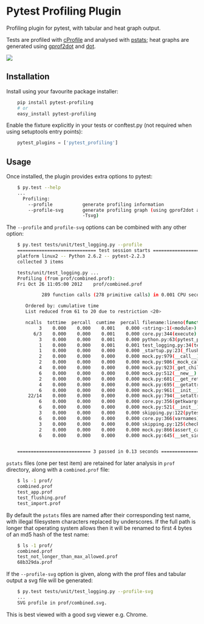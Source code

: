 # Pytest Profiling Plugin

Profiling plugin for pytest, with tabular and heat graph output.

Tests are profiled with [cProfile](http://docs.python.org/library/profile.html#module-cProfile) and analysed with [pstats](http://docs.python.org/library/profile.html#pstats.Stats); heat graphs are
generated using [gprof2dot](https://github.com/jrfonseca/gprof2dot) and [dot](http://www.graphviz.org/).

![](https://cdn.rawgit.com/manahl/pytest-plugins/master/pytest-profiling/docs/static/profile_combined.svg)


## Installation

Install using your favourite package installer:
```bash
    pip install pytest-profiling
    # or
    easy_install pytest-profiling
```
    
Enable the fixture explicitly in your tests or conftest.py (not required when using setuptools entry points):

```python
    pytest_plugins = ['pytest_profiling']
```

## Usage

Once installed, the plugin provides extra options to pytest:

```bash
    $ py.test --help
    ...
      Profiling:
        --profile           generate profiling information
        --profile-svg       generate profiling graph (using gprof2dot and dot
                            -Tsvg)
```

The ``--profile`` and ``profile-svg`` options can be combined with any other option:


```bash
    $ py.test tests/unit/test_logging.py --profile
    ============================= test session starts ==============================
    platform linux2 -- Python 2.6.2 -- pytest-2.2.3
    collected 3 items

    tests/unit/test_logging.py ...
    Profiling (from prof/combined.prof):
    Fri Oct 26 11:05:00 2012    prof/combined.prof

             289 function calls (278 primitive calls) in 0.001 CPU seconds

       Ordered by: cumulative time
       List reduced from 61 to 20 due to restriction <20>

       ncalls  tottime  percall  cumtime  percall filename:lineno(function)
            3    0.000    0.000    0.001    0.000 <string>:1(<module>)
          6/3    0.000    0.000    0.001    0.000 core.py:344(execute)
            3    0.000    0.000    0.001    0.000 python.py:63(pytest_pyfunc_call)
            1    0.000    0.000    0.001    0.001 test_logging.py:34(test_flushing)
            1    0.000    0.000    0.000    0.000 _startup.py:23(_flush)
            2    0.000    0.000    0.000    0.000 mock.py:979(__call__)
            2    0.000    0.000    0.000    0.000 mock.py:986(_mock_call)
            4    0.000    0.000    0.000    0.000 mock.py:923(_get_child_mock)
            6    0.000    0.000    0.000    0.000 mock.py:512(__new__)
            2    0.000    0.000    0.000    0.000 mock.py:601(__get_return_value)
            4    0.000    0.000    0.000    0.000 mock.py:695(__getattr__)
            6    0.000    0.000    0.000    0.000 mock.py:961(__init__)
        22/14    0.000    0.000    0.000    0.000 mock.py:794(__setattr__)
            6    0.000    0.000    0.000    0.000 core.py:356(getkwargs)
            6    0.000    0.000    0.000    0.000 mock.py:521(__init__)
            3    0.000    0.000    0.000    0.000 skipping.py:122(pytest_pyfunc_call)
            6    0.000    0.000    0.000    0.000 core.py:366(varnames)
            3    0.000    0.000    0.000    0.000 skipping.py:125(check_xfail_no_run)
            2    0.000    0.000    0.000    0.000 mock.py:866(assert_called_once_with)
            6    0.000    0.000    0.000    0.000 mock.py:645(__set_side_effect)


    =========================== 3 passed in 0.13 seconds ===========================
```

`pstats` files (one per test item) are retained for later analysis in `prof` directory, along with a `combined.prof` file:

```bash
    $ ls -1 prof/
    combined.prof
    test_app.prof
    test_flushing.prof
    test_import.prof
```

By default the `pstats` files are named after their corresponding test name, with illegal filesystem characters replaced by underscores.
If the full path is longer that operating system allows then it will be renamed to first 4 bytes of an md5 hash of the test name:

```bash
    $ ls -1 prof/
    combined.prof
    test_not_longer_than_max_allowed.prof
    68b329da.prof
```

If the ``--profile-svg`` option is given, along with the prof files and tabular output a svg file will be generated:

```bash
    $ py.test tests/unit/test_logging.py --profile-svg
    ...
    SVG profile in prof/combined.svg.
```

This is best viewed with a good svg viewer e.g. Chrome.
